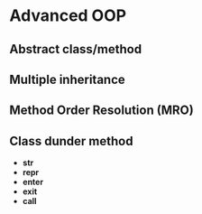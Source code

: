 # Advanced OOP

## Abstract class/method

## Multiple inheritance 

## Method Order Resolution (MRO)

## Class dunder method 
- __str__ 
- __repr__
- __enter__
- __exit__
- __call__
